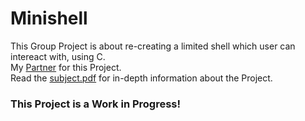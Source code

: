 # Minishell
This Group Project is about re-creating a limited shell which user can intereact with, using C.  
My [Partner](https://github.com/pasqualerossi) for this Project.  
Read the [subject.pdf](https://github.com/Tempest989/Minishell/blob/main/en.subject.pdf) for in-depth information about the Project.
### This Project is a Work in Progress!
